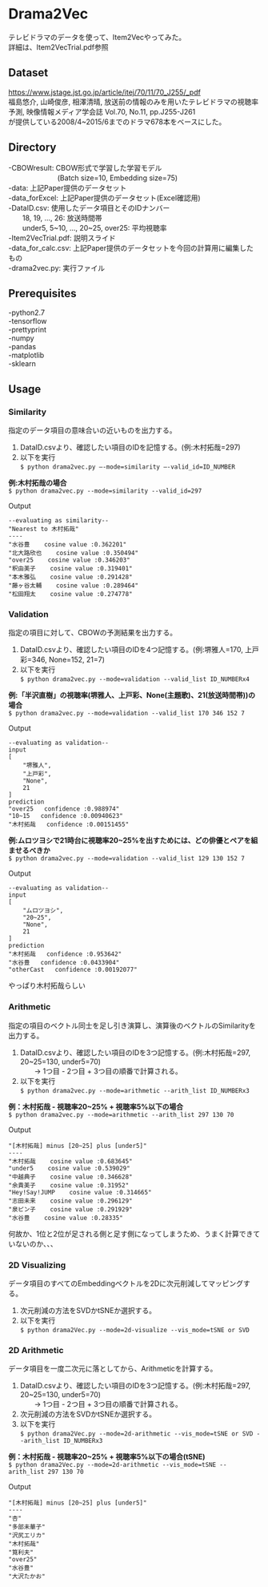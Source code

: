 # Drama2Vec
テレビドラマのデータを使って、Item2Vecやってみた。  
詳細は、Item2VecTrial.pdf参照  

## Dataset  
https://www.jstage.jst.go.jp/article/itej/70/11/70_J255/_pdf  
福島悠介, 山崎俊彦, 相澤清晴, 放送前の情報のみを用いたテレビドラマの視聴率予測, 映像情報メディア学会誌 Vol.70, No.11, pp.J255-J261  
が提供している2008/4~2015/6までのドラマ678本をベースにした。

## Directory
-CBOWresult: CBOW形式で学習した学習モデル  
　　　　　　　(Batch size=10, Embedding size=75)  
-data: 上記Paper提供のデータセット  
-data_forExcel: 上記Paper提供のデータセット(Excel確認用)  
-DataID.csv: 使用したデータ項目とそのIDナンバー   
　　18, 19, ..., 26: 放送時間帯  
　　under5, 5\~10, ..., 20\~25, over25: 平均視聴率  
-Item2VecTrial.pdf: 説明スライド  
-data_for_calc.csv: 上記Paper提供のデータセットを今回の計算用に編集したもの  
-drama2vec.py: 実行ファイル  

## Prerequisites
-python2.7  
-tensorflow  
-prettyprint  
-numpy  
-pandas  
-matplotlib  
-sklearn  

## Usage
### Similarity
指定のデータ項目の意味合いの近いものを出力する。  

1. DataID.csvより、確認したい項目のIDを記憶する。(例:木村拓哉=297)
2. 以下を実行  
`$ python drama2vec.py —-mode=similarity —-valid_id=ID_NUMBER`  
  
__例:木村拓哉の場合__  
`$ python drama2vec.py --mode=similarity --valid_id=297`
  
Output  
```
--evaluating as similarity--
"Nearest to 木村拓哉"
----
"水谷豊    cosine value :0.362201"
"北大路欣也    cosine value :0.350494"
"over25    cosine value :0.346203"
"釈由美子    cosine value :0.319401"
"本木雅弘    cosine value :0.291428"
"藤ヶ谷太輔    cosine value :0.289464"
"松田翔太    cosine value :0.274778"
```
  
### Validation
指定の項目に対して、CBOWの予測結果を出力する。  
1. DataID.csvより、確認したい項目のIDを4つ記憶する。(例:堺雅人=170, 上戸彩=346, None=152, 21=7)  
2. 以下を実行  
`$ python drama2vec.py --mode=validation --valid_list ID_NUMBERx4`
  
__例:「半沢直樹」の視聴率(堺雅人、上戸彩、None(主題歌)、21(放送時間帯))の場合__  
`$ python drama2vec.py --mode=validation --valid_list 170 346 152 7`  

Output  
```
--evaluating as validation--
input
[
    "堺雅人", 
    "上戸彩", 
    "None", 
    21
]
prediction
"over25   confidence :0.988974"
"10~15   confidence :0.00940623"
"木村拓哉   confidence :0.00151455"
```

__例:ムロツヨシで21時台に視聴率20~25%を出すためには、どの俳優とペアを組ませるべきか__  
`$ python drama2vec.py --mode=validation --valid_list 129 130 152 7`  

Output  
```
--evaluating as validation--
input
[
    "ムロツヨシ", 
    "20~25", 
    "None", 
    21
]
prediction
"木村拓哉   confidence :0.953642"
"水谷豊   confidence :0.0433904"
"otherCast   confidence :0.00192077"
```
やっぱり木村拓哉らしい  
  
### Arithmetic
指定の項目のベクトル同士を足し引き演算し、演算後のベクトルのSimilarityを出力する。  
1. DataID.csvより、確認したい項目のIDを3つ記憶する。(例:木村拓哉=297, 20~25=130, under5=70)  
　　-> 1つ目 - 2つ目 + 3つ目の順番で計算される。  
2. 以下を実行  
`$ python drama2vec.py --mode=arithmetic --arith_list ID_NUMBERx3`
  
__例：木村拓哉 - 視聴率20~25% + 視聴率5%以下の場合__  
`$ python drama2vec.py --mode=arithmetic --arith_list 297 130 70`
  
Output  
```
"[木村拓哉] minus [20~25] plus [under5]"
----
"木村拓哉    cosine value :0.683645"
"under5    cosine value :0.539029"
"中越典子    cosine value :0.346628"
"余貴美子    cosine value :0.31952"
"Hey!Say!JUMP    cosine value :0.314665"
"志田未来    cosine value :0.296129"
"泉ピン子    cosine value :0.291929"
"水谷豊    cosine value :0.28335"
```
何故か、1位と2位が足される側と足す側になってしまうため、うまく計算できていないのか、、、  
  
### 2D Visualizing
データ項目のすべてのEmbeddingベクトルを2Dに次元削減してマッピングする。  
1. 次元削減の方法をSVDかtSNEか選択する。  
2. 以下を実行  
`$ python drama2Vec.py --mode=2d-visualize --vis_mode=tSNE or SVD`
  
### 2D Arithmetic
データ項目を一度二次元に落としてから、Arithmeticを計算する。  
1. DataID.csvより、確認したい項目のIDを3つ記憶する。(例:木村拓哉=297, 20~25=130, under5=70)  
　　-> 1つ目 - 2つ目 + 3つ目の順番で計算される。  
2. 次元削減の方法をSVDかtSNEか選択する。  
3. 以下を実行  
`$ python drama2Vec.py --mode=2d-arithmetic --vis_mode=tSNE or SVD --arith_list ID_NUMBERx3`  
  
__例：木村拓哉 - 視聴率20~25% + 視聴率5%以下の場合(tSNE)__    
`$ python drama2Vec.py --mode=2d-arithmetic --vis_mode=tSNE --arith_list 297 130 70` 
 
Output  
```
"[木村拓哉] minus [20~25] plus [under5]"
----
"杏"
"多部未華子"
"沢尻エリカ"
"木村拓哉"
"筧利夫"
"over25"
"水谷豊"
"大沢たかお"
```




